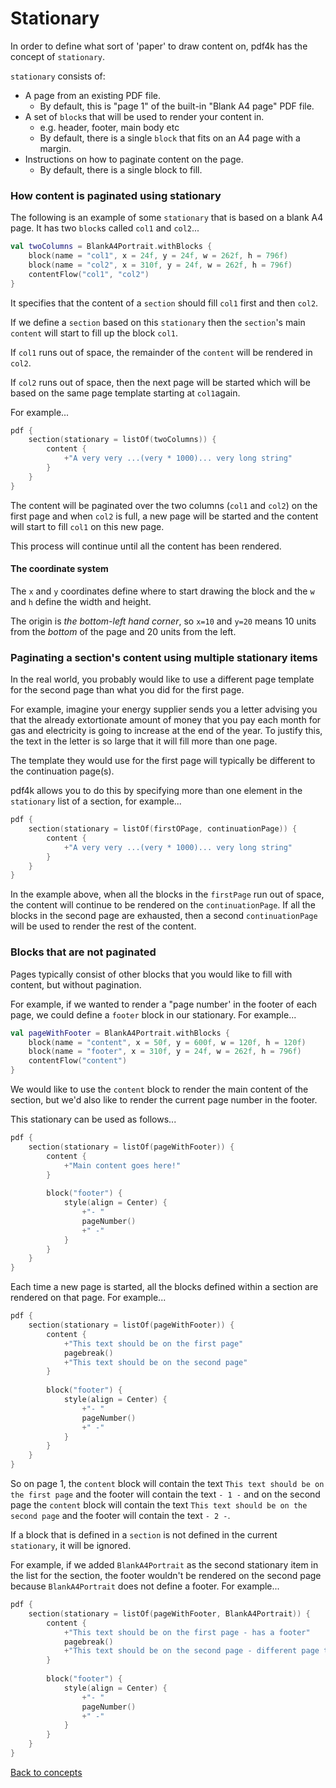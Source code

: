 # Stationary

In order to define what sort of 'paper' to draw content on, pdf4k has the concept of `stationary`.

`stationary` consists of:

- A page from an existing PDF file.
    - By default, this is "page 1" of the built-in "Blank A4 page" PDF file.
- A set of `block`s that will be used to render your content in.
    - e.g. header, footer, main body etc
    - By default, there is a single `block` that fits on an A4 page with a margin.
- Instructions on how to paginate content on the page.
    - By default, there is a single block to fill.

### How content is paginated using stationary

The following is an example of some `stationary` that is based on a blank A4 page. It has two `block`s called `col1` and
`col2`...

```kotlin
val twoColumns = BlankA4Portrait.withBlocks {
    block(name = "col1", x = 24f, y = 24f, w = 262f, h = 796f)
    block(name = "col2", x = 310f, y = 24f, w = 262f, h = 796f)
    contentFlow("col1", "col2")
}
```

It specifies that the content of a `section` should fill `col1` first and then `col2`.

If we define a `section` based on this `stationary` then the `section`'s main `content` will start to fill up the block
`col1`.

If `col1` runs out of space, the remainder of the `content` will be rendered in `col2`.

If `col2` runs out of space, then the next page will be started which will be based on the same page template starting
at `col1`again.

For example...

```kotlin
pdf {
    section(stationary = listOf(twoColumns)) {
        content {
            +"A very very ...(very * 1000)... very long string"
        }
    }
}
```

The content will be paginated over the two columns (`col1` and `col2`) on the first page and when `col2` is full, a new
page will be started and the content will start to fill `col1` on this new page.

This process will continue until all the content has been rendered.

#### The coordinate system

The `x` and `y` coordinates define where to start drawing the block and the `w` and `h` define the width and height.

The origin is *the bottom-left hand corner*, so `x=10` and `y=20` means 10 units from the *bottom* of the page and 20
units from the left.

### Paginating a section's content using multiple stationary items

In the real world, you probably would like to use a different page template for the second page than what you did for
the first page.

For example, imagine your energy supplier sends you a letter advising you that the already extortionate amount of money
that you pay each month for gas and electricity is going to increase at the end of the year. To justify this, the text
in the letter is so large that it will fill more than one page.

The template they would use for the first page will typically be different to the continuation page(s).

pdf4k allows you to do this by specifying more than one element in the `stationary` list of a section, for example...

```kotlin
pdf {
    section(stationary = listOf(firstOPage, continuationPage)) {
        content {
            +"A very very ...(very * 1000)... very long string"
        }
    }
}
```

In the example above, when all the blocks in the `firstPage` run out of space, the content will continue to be
rendered on the `continuationPage`. If all the blocks in the second page are exhausted, then a second
`continuationPage` will be used to render the rest of the content.

### Blocks that are not paginated

Pages typically consist of other blocks that you would like to fill with content, but without pagination.

For example, if we wanted to render a "page number' in the footer of each page, we could define a `footer` block in our
stationary. For example...

```kotlin
val pageWithFooter = BlankA4Portrait.withBlocks {
    block(name = "content", x = 50f, y = 600f, w = 120f, h = 120f)
    block(name = "footer", x = 310f, y = 24f, w = 262f, h = 796f)
    contentFlow("content")
}
```

We would like to use the `content` block to render the main content of the section, but we'd also like to render the
current page number in the footer.

This stationary can be used as follows...

```kotlin
pdf {
    section(stationary = listOf(pageWithFooter)) {
        content {
            +"Main content goes here!"
        }
      
        block("footer") {
            style(align = Center) {
                +"- "
                pageNumber()
                +" -"
            }
        }
    }
}
```

Each time a new page is started, all the blocks defined within a section are rendered on that page. For example...

```kotlin
pdf {
    section(stationary = listOf(pageWithFooter)) {
        content {
            +"This text should be on the first page"
            pagebreak()
            +"This text should be on the second page"
        }
      
        block("footer") {
            style(align = Center) {
                +"- "
                pageNumber()
                +" -"
            }
        }
    }
}
```

So on page 1, the `content` block will contain the text `This text should be on the first page` and the footer will
contain the text `- 1 -` and on the second page the `content` block will contain the text `This text should be on the 
second page` and the footer will contain the text `- 2 -`.

If a block that is defined in a `section` is not defined in the current `stationary`, it will be ignored.

For example, if we added `BlankA4Portrait` as the second stationary item in the list for the section, the footer
wouldn't be rendered on the second page because `BlankA4Portrait` does not define a footer. For example...

```kotlin
pdf {
    section(stationary = listOf(pageWithFooter, BlankA4Portrait)) {
        content {
            +"This text should be on the first page - has a footer"
            pagebreak()
            +"This text should be on the second page - different page template used - so no footer"
        }
      
        block("footer") {
            style(align = Center) {
                +"- "
                pageNumber()
                +" -"
            }
        }
    }
}
```

[Back to concepts](./concepts.md)